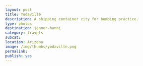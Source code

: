 ```yaml
---
layout: post
title: Yodaville
description: A shipping container city for bombing practice. 
type: photos
destination: jenner-hanni
category: travels
subcat: 
location: Arizona
image: /img/thumbs/yodaville.png
permalink: 
publish: yes
---
```


<p><a href="https://jenner.smugmug.com/North-America/Yodaville/i-WCcWV97/0/M/3-M.jpg">
<img src="https://jenner.smugmug.com/North-America/Yodaville/i-WCcWV97/0/M/3-Ti.jpg" alt=""></a></p>

<p><a href="https://jenner.smugmug.com/North-America/Yodaville/i-qFL5FsD/0/M/2-M.jpg">
<img src="https://jenner.smugmug.com/North-America/Yodaville/i-qFL5FsD/0/M/2-Ti.jpg" alt=""></a></p>

<p><a href="https://jenner.smugmug.com/North-America/Yodaville/i-WvCqv3X/0/M/4-M.jpg">
<img src="https://jenner.smugmug.com/North-America/Yodaville/i-WvCqv3X/0/M/4-Ti.jpg" alt=""></a></p>

<p><a href="https://jenner.smugmug.com/North-America/Yodaville/i-dvZcM5Q/0/M/5-M.jpg">
<img src="https://jenner.smugmug.com/North-America/Yodaville/i-dvZcM5Q/0/M/5-Ti.jpg" alt=""></a></p>

<p><a href="https://jenner.smugmug.com/North-America/Yodaville/i-GL8bzJH/0/M/6-M.jpg">
<img src="https://jenner.smugmug.com/North-America/Yodaville/i-GL8bzJH/0/M/6-Ti.jpg" alt=""></a></p>

<p><a href="https://jenner.smugmug.com/North-America/Yodaville/i-9ND3VLg/0/M/7-M.jpg">
<img src="https://jenner.smugmug.com/North-America/Yodaville/i-9ND3VLg/0/M/7-Ti.jpg" alt=""></a></p>

<p><a href="https://jenner.smugmug.com/North-America/Yodaville/i-WQh4Wqr/0/M/8-M.jpg">
<img src="https://jenner.smugmug.com/North-America/Yodaville/i-WQh4Wqr/0/M/8-Ti.jpg" alt=""></a></p>

<p><a href="https://jenner.smugmug.com/North-America/Yodaville/i-Fvmsc4v/0/M/9-M.jpg">
<img src="https://jenner.smugmug.com/North-America/Yodaville/i-Fvmsc4v/0/M/9-Ti.jpg" alt=""></a></p>

<p><a href="https://jenner.smugmug.com/North-America/Yodaville/i-hxxKbdp/0/M/10-M.jpg">
<img src="https://jenner.smugmug.com/North-America/Yodaville/i-hxxKbdp/0/M/10-Ti.jpg" alt=""></a></p>

<p><a href="https://jenner.smugmug.com/North-America/Yodaville/i-zxfLJpn/0/M/12-M.jpg">
<img src="https://jenner.smugmug.com/North-America/Yodaville/i-zxfLJpn/0/M/12-Ti.jpg" alt=""></a></p>

<p><a href="https://jenner.smugmug.com/North-America/Yodaville/i-4j8TsgS/0/M/19-M.jpg">
<img src="https://jenner.smugmug.com/North-America/Yodaville/i-4j8TsgS/0/M/19-Ti.jpg" alt=""></a></p>

<p><a href="https://jenner.smugmug.com/North-America/Yodaville/i-tDwd4kj/0/M/13-M.jpg">
<img src="https://jenner.smugmug.com/North-America/Yodaville/i-tDwd4kj/0/M/13-Ti.jpg" alt=""></a></p>

<p><a href="https://jenner.smugmug.com/North-America/Yodaville/i-qRjxSTj/0/M/14-M.jpg">
<img src="https://jenner.smugmug.com/North-America/Yodaville/i-qRjxSTj/0/M/14-Ti.jpg" alt=""></a></p>

<p><a href="https://jenner.smugmug.com/North-America/Yodaville/i-dVT5jSv/0/M/17-M.jpg">
<img src="https://jenner.smugmug.com/North-America/Yodaville/i-dVT5jSv/0/M/17-Ti.jpg" alt=""></a></p>

<p><a href="https://jenner.smugmug.com/North-America/Yodaville/i-LdDFnBq/0/M/20-M.jpg">
<img src="https://jenner.smugmug.com/North-America/Yodaville/i-LdDFnBq/0/M/20-Ti.jpg" alt=""></a></p>

<p><a href="https://jenner.smugmug.com/North-America/Yodaville/i-VZ6GVMV/0/M/21-M.jpg">
<img src="https://jenner.smugmug.com/North-America/Yodaville/i-VZ6GVMV/0/M/21-Ti.jpg" alt=""></a></p>

<p><a href="https://jenner.smugmug.com/North-America/Yodaville/i-n5SPMSd/0/M/22-M.jpg">
<img src="https://jenner.smugmug.com/North-America/Yodaville/i-n5SPMSd/0/M/22-Ti.jpg" alt=""></a></p>

<p><a href="https://jenner.smugmug.com/North-America/Yodaville/i-XGb99gL/0/M/23-M.jpg">
<img src="https://jenner.smugmug.com/North-America/Yodaville/i-XGb99gL/0/M/23-Ti.jpg" alt=""></a></p>

<p><a href="https://jenner.smugmug.com/North-America/Yodaville/i-TLCgT5P/0/M/24-M.jpg">
<img src="https://jenner.smugmug.com/North-America/Yodaville/i-TLCgT5P/0/M/24-Ti.jpg" alt=""></a></p>

<p><a href="https://jenner.smugmug.com/North-America/Yodaville/i-6vLxWnN/0/M/25-M.jpg">
<img src="https://jenner.smugmug.com/North-America/Yodaville/i-6vLxWnN/0/M/25-Ti.jpg" alt=""></a></p>

<p><a href="https://jenner.smugmug.com/North-America/Yodaville/i-Q5nFc3Q/0/M/26-M.jpg">
<img src="https://jenner.smugmug.com/North-America/Yodaville/i-Q5nFc3Q/0/M/26-Ti.jpg" alt=""></a></p>

<p><a href="https://jenner.smugmug.com/North-America/Yodaville/i-sQ6gV25/0/M/27-M.jpg">
<img src="https://jenner.smugmug.com/North-America/Yodaville/i-sQ6gV25/0/M/27-Ti.jpg" alt=""></a></p>

<p><a href="https://jenner.smugmug.com/North-America/Yodaville/i-HxKdKRm/0/M/29-M.jpg">
<img src="https://jenner.smugmug.com/North-America/Yodaville/i-HxKdKRm/0/M/29-Ti.jpg" alt=""></a></p>

<p><a href="https://jenner.smugmug.com/North-America/Yodaville/i-5NqNP9m/0/M/34-M.jpg">
<img src="https://jenner.smugmug.com/North-America/Yodaville/i-5NqNP9m/0/M/34-Ti.jpg" alt=""></a></p>

<p><a href="https://jenner.smugmug.com/North-America/Yodaville/i-zCjQCmf/0/M/30-M.jpg">
<img src="https://jenner.smugmug.com/North-America/Yodaville/i-zCjQCmf/0/M/30-Ti.jpg" alt=""></a></p>

<p><a href="https://jenner.smugmug.com/North-America/Yodaville/i-9zqZXhm/0/M/35-M.jpg">
<img src="https://jenner.smugmug.com/North-America/Yodaville/i-9zqZXhm/0/M/35-Ti.jpg" alt=""></a></p>


